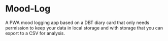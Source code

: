 # Mood-Log
A PWA mood logging app based on a DBT diary card that only needs permission to keep your data in local storage and with storage that you can export to a CSV for analysis.
